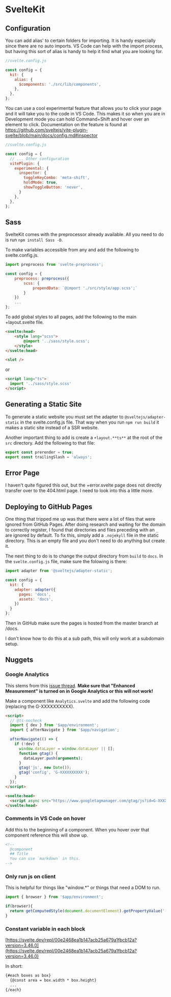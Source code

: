 # SvelteKit

## Configuration

You can add alias' to certain folders for importing. It is handy especially since there are no auto imports. VS Code can help with the import process, but having this sort of alias is handy to help it find what you are looking for.

```js
//svelte.config.js

const config = {
  kit: {
    alias: {
      $components: './src/lib/components',
    },
  },
};
```

You can use a cool experimental feature that allows you to click your page and it will take you to the code in VS Code. This makes it so when you are in Development mode you can hold Command+Shift and hover over an element to click. Documentation on the feature is found at https://github.com/sveltejs/vite-plugin-svelte/blob/main/docs/config.md#inspector

```js
//svelte.config.js

const config = {
  // ... Other configuration
  vitePlugin: {
    experimental: {
      inspector: {
        toggleKeyCombo: 'meta-shift',
        holdMode: true,
        showToggleButton: 'never',
      }
    },
  },
};
```

## Sass

SvelteKit comes with the preprocessor already available. All you need to do is run `npm install Sass -D`. 

To make variables accessible from any and add the following to svelte.config.js.

``` js
import preprocess from 'svelte-preprocess';

const config = {
    preprocess: preprocess({
        scss: {
            prependData: `@import './src/style/app.scss';`
        }
    })
    ...
};
```

To add global styles to all pages, add the following to the main +layout.svelte file.

```html
<svelte:head>
	<style lang="scss">
		@import '../sass/style.scss';
	</style>
</svelte:head>

<slot />
```

or

```html
<script lang="ts">
  import '../sass/style.scss'
</script>
```

## Generating a Static Site

To generate a static website you must set the adapter to `@sveltejs/adapter-static` in the svelte.config.js file. That way when you run `npm run build` it makes a static site instead of a SSR website.

Another important thing to add is create a `+layout.**ts**` at the root of the `src` directory. Add the following to that file:

```ts
export const prerender = true;
export const trailingSlash = 'always';
```

## Error Page

I haven't quite figured this out, but the +error.svelte page does not directly transfer over to the 404.html page. I need to look into this a little more.

## Deploying to GitHub Pages

One thing that tripped me up was that there were a lot of files that were ignored from GitHub Pages. After doing research and waiting for the domain to correctly register, I found that directories and files preceding with an `_` are ignored by default. To fix this, simply add a `.nojekyll` file in the static directory. This is an empty file and you don't need to do anything but create it.

The next thing to do is to change the output directory from `build` to `docs`. In the `svelte.config.js` file, make sure the folowing is there:

```js
import adapter from '@sveltejs/adapter-static';

const config = {
  kit: {
    adapter: adapter({
      pages: 'docs',
      assets: 'docs',
    })
  }
};

```

Then in GitHub make sure the pages is hosted from the master branch at /docs. 

I don't know how to do this at a sub path, this will only work at a subdomain setup.

## Nuggets

### Google Analytics

This stems from this [issue thread](https://github.com/sveltejs/kit/issues/3127#issuecomment-1225840065). **Make sure that "Enhanced Measurement" is turned on in Google Analytics or this will not work!**

Make a component like `Analytics.svelte` and add the following code (replacing the G-XXXXXXXXXX).

``` html
<script>
  // @ts-nocheck
  import { dev } from '$app/environment';
  import { afterNavigate } from '$app/navigation';

  afterNavigate(() => {
    if (!dev) {
      window.dataLayer = window.dataLayer || [];
      function gtag() {
        dataLayer.push(arguments);
      }
      gtag('js', new Date());
      gtag('config', 'G-XXXXXXXXXX');
    }
  });
</script>

<svelte:head>
  <script async src="https://www.googletagmanager.com/gtag/js?id=G-XXXXXXXXXX"></script>
</svelte:head>

```

### Comments in VS Code on hover

Add this to the beginning of a component. When you hover over that component reference this will show up.

```html
<!--
  @component
  ## Title
  You can use `markdown` in this.
-->
```

### Only run js on client

This is helpful for things like "window.*" or things that need a DOM to run.

```js
import { browser } from '$app/environment';

if(browser){
  return getComputedStyle(document.documentElement).getPropertyValue('--bs-primary');
}
```

### Constant variable in each block

[https://svelte.dev/repl/00e2468ea1b147acb25a679a1fbcb12a?version=3.46.0](https://svelte.dev/repl/00e2468ea1b147acb25a679a1fbcb12a?version=3.46.0)

In short: 

```html
{#each boxes as box}
  {@const area = box.width * box.height}
  ...
{/each}
```

